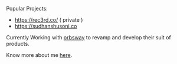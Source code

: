 Popular Projects:
- https://rec3rd.co/ ( private )
- https://sudhanshusoni.co

Currently Working with [orbsway](https://app.orbsway.com) to revamp and develop their suit of products.

Know more about me [here](https://sudhanshusoni.co).
